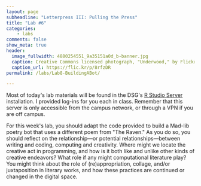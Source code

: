 ```yaml
---
layout: page
subheadline: "Letterpress III: Pulling the Press"
title: "Lab #6"
categories:
    - labs
comments: false
show_meta: true
header:
  image_fullwidth: 4880254551_9a35151a0d_b-banner.jpg
  caption: Creative Commons licensed photograph, "Underwood," by Flickr user Canned Muffins
  caption_url: https://flic.kr/p/8rfzDR
permalink: /labs/Lab8-BuildingABot/

---
```


Most of today's lab materials will be found in the DSG's [R Studio Server](https://rstudio.library.northeastern.edu/) installation. I provided log-ins for you each in class. Remember that this server is only accessible from the campus network, or through a VPN if you are off campus. 

For this week's lab, you should adapt the code provided to build a Mad-lib poetry bot that uses a different poem from "The Raven." As you do so, you should reflect on the relationship—or potential relationships—between writing and coding, computing and creativity. Where might we locate the creative act in programming, and how is it both like and unlike other kinds of creative endeavors? What role if any might computational literature play? You might think about the role of (re)appropriation, collage, and/or juxtaposition in literary works, and how these practices are continued or changed in the digital space. 



